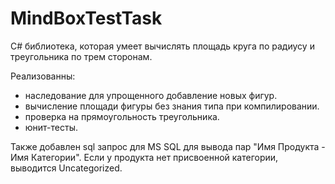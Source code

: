 # MindBoxTestTask
 
C# библиотека, которая умеет вычислять площадь круга по радиусу и треугольника по трем сторонам.

Реализованны: 
* наследование для упрощенного добавление новых фигур.
* вычисление площади фигуры без знания типа при компилировании.
* проверка на прямоугольность треугольника.
* юнит-тесты.

Также добавлен sql запрос для MS SQL для вывода пар "Имя Продукта - Имя Категории". Если у продукта нет присвоенной категории, выводится Uncategorized.